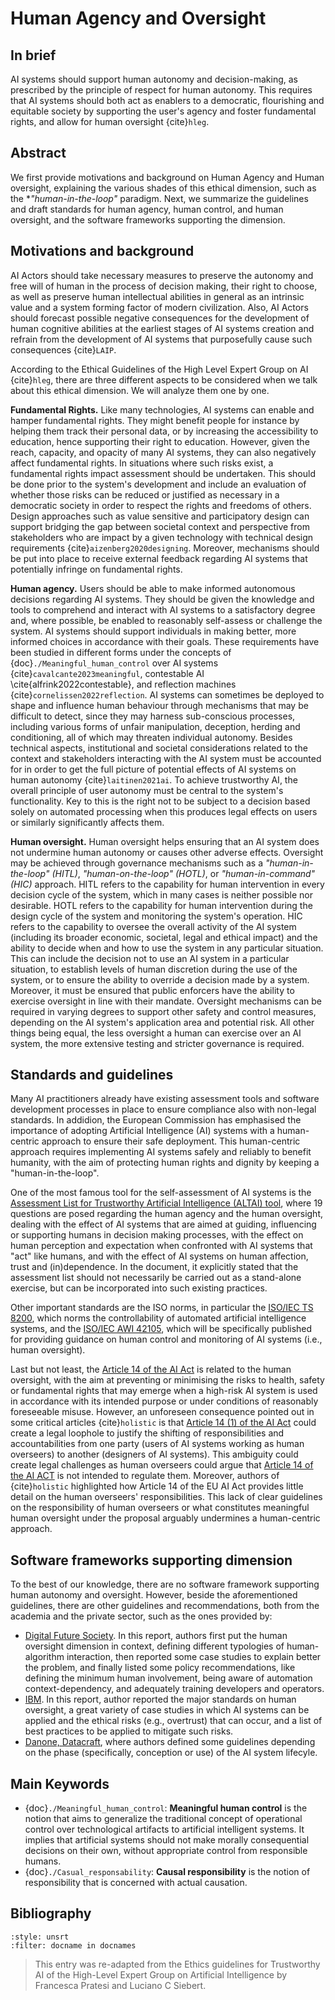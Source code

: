 # Human Agency and Oversight

## In brief

AI systems should support human autonomy and decision-making, as prescribed by the principle of respect for human autonomy. This requires that AI systems should both act as enablers to a democratic, flourishing and equitable society by supporting the user's agency and foster fundamental rights, and allow for human oversight {cite}`hleg`.

## Abstract

We first provide motivations and background on Human Agency and Human oversight, explaining the various shades of this ethical dimension, such as the **"human-in-the-loop"* paradigm. Next, we summarize the guidelines and draft standards for human agency, human control, and human oversight, and the software frameworks supporting the dimension.


## Motivations and background

AI Actors should take necessary measures to preserve the autonomy and free will of human in the process of decision making, their right to choose, as well as preserve human intellectual abilities in general as an intrinsic value and a system forming factor of modern civilization. Also, AI Actors should forecast possible negative consequences for the development of human cognitive abilities at the earliest stages of AI systems creation and refrain from the development of AI systems that purposefully cause such consequences {cite}`LAIP`.

According to the Ethical Guidelines of the High Level Expert Group on AI {cite}`hleg`, there are three different aspects to be considered when we talk about this ethical dimension. We will analyze them one by one.

**Fundamental Rights.** Like many technologies, AI systems can enable and hamper fundamental rights. They might benefit people for instance by helping them track their personal data, or by increasing the accessibility to education, hence supporting their right to education. However, given the reach, capacity, and opacity of many AI systems, they can also negatively affect fundamental rights. In situations where such risks exist, a fundamental rights impact assessment should be undertaken. This should be done prior to the system's development and include an evaluation of whether those risks can be reduced or justified as necessary in a democratic society in order to respect the rights and freedoms of others. Design approaches such as value sensitive and participatory design can support bridging the gap between societal context and perspective from stakeholders who are impact by a given technology with technical design requirements {cite}`aizenberg2020designing`. Moreover, mechanisms should be put into place to receive external feedback regarding AI systems that potentially infringe on fundamental rights. 


**Human agency.** Users should be able to make informed autonomous decisions regarding AI systems. They should be given the knowledge and tools to comprehend and interact with AI systems to a satisfactory degree and, where possible, be enabled to reasonably self-assess or challenge the system. AI systems should support individuals in making better, more informed choices in accordance with their goals. These requirements have been studied in different forms under the concepts of {doc}`./Meaningful_human_control` over AI systems {cite}`cavalcante2023meaningful`, contestable AI \cite{alfrink2022contestable}, and reflection machines {cite}`cornelissen2022reflection`. 
AI systems can sometimes be deployed to shape and influence human behaviour through mechanisms that may be difficult to detect, since they may harness sub-conscious processes, including various forms of unfair manipulation, deception, herding and conditioning, all of which may threaten individual autonomy. Besides technical aspects, institutional and societal considerations related to the context and stakeholders interacting with the AI system must be accounted for in order to get the full picture of potential effects of AI systems on human autonomy {cite}`laitinen2021ai`. To achieve trustworthy AI, the overall principle of user autonomy must be central to the system's functionality. Key to this is the right not to be subject to a decision based solely on automated processing when this produces legal effects on users or similarly significantly affects them.

**Human oversight.** Human oversight helps ensuring that an AI system does not undermine human autonomy or causes other adverse effects. Oversight may be achieved through governance mechanisms such as a *"human-in-the-loop" (HITL)*, *"human-on-the-loop" (HOTL)*, or *"human-in-command" (HIC)* approach. HITL refers to the capability for human intervention in every decision cycle of the system, which in many cases is neither possible nor desirable.
HOTL refers to the capability for human intervention during the design cycle of the system and monitoring the system's operation. HIC refers to the capability to oversee the overall activity of the AI system (including its broader economic, societal, legal and ethical impact) and the ability to decide when and how to use the system in any particular situation. This can include the decision not to use an AI system in a particular situation, to establish levels of human discretion during the use of the system, or to ensure the ability to override a decision made by a system.
Moreover, it must be ensured that public enforcers have the ability to exercise oversight in line with their mandate.
Oversight mechanisms can be required in varying degrees to support other safety and control measures, depending on the AI system's application area and potential risk. 
All other things being equal, the less oversight a human can exercise over an AI system, the more extensive testing and stricter governance is required.

## Standards and guidelines

Many AI practitioners already have existing assessment tools and software development processes in place to ensure compliance also with non-legal standards. 
In addidion, the European Commission has emphasised the importance of adopting Artificial Intelligence (AI) systems with a human-centric approach to ensure their safe deployment. This human-centric approach requires implementing AI systems safely and reliably to benefit humanity, with the aim of protecting human rights and dignity by keeping a "human-in-the-loop".

One of the most famous tool for the self-assessment of AI systems is the <a href="https://futurium.ec.europa.eu/en/european-ai-alliance/pages/welcome-altai-portal" target=_blank>Assessment List for Trustworthy Artificial Intelligence (ALTAI) tool</a>, where 19 questions are posed regarding the human agency and the human oversight, dealing with the effect of AI systems that are aimed at guiding, influencing or supporting humans in decision making processes, with the effect on human perception and expectation when confronted with AI systems that "act" like humans, and with the effect of AI systems on human affection, trust and (in)dependence.
In the document, it explicitly stated that the assessment list should not necessarily be carried out as a stand-alone exercise, but can be incorporated into such existing practices.

Other important standards are the ISO norms, in particular the <a href="https://www.iso.org/standard/83012.html" target=_blank>ISO/IEC TS 8200</a>, which norms the controllability of automated artificial intelligence systems, and the <a href="https://www.iso.org/standard/86902.html" target=_blank>ISO/IEC AWI 42105</a>, which will be specifically published for providing guidance on human control and monitoring of AI systems (i.e., human oversight).


Last but not least, the <a href="https://artificialintelligenceact.com/title-iii/chapter-2/article-14/" target=_blank>Article 14 of the AI Act</a> is related to the human oversight, with the aim at preventing or minimising the risks to health, safety or fundamental rights that may emerge when a high-risk AI system is used in accordance with its intended purpose or under conditions of reasonably foreseeable misuse.
However, an unforeseen consequence pointed out in some critical articles {cite}`holistic` is that <a href="https://artificialintelligenceact.com/title-iii/chapter-2/article-14/" target=_blank>Article 14 (1) of the AI Act</a> could create a legal loophole to justify the shifting of responsibilities and accountabilities from one party (users of AI systems working as human overseers) to another (designers of AI systems). This ambiguity could create legal challenges as human overseers could argue that <a href="https://artificialintelligenceact.com/title-iii/chapter-2/article-14/" target=_blank>Article 14 of the AI ACT</a> is not intended to regulate them. Moreover, authors of {cite}`holistic` highlighted how Article 14 of the EU AI Act provides little detail on the human overseers' responsibilities. This lack of clear guidelines on the responsibility of human overseers or what constitutes meaningful human oversight under the proposal arguably undermines a human-centric approach.

## Software frameworks supporting dimension

To the best of our knowledge, there are no software framework supporting human autonomy and oversight.
However, beside the aforementioned guidelines, there are other guidelines and recommendations, both from the academia and the private sector, such as the ones provided by:
- <a href="https://digitalfuturesociety.com/app/uploads/2022/11/Towards_meaningful_oversight_of_automated_decision_making_systems.pdf" target=_blank>Digital Future Society</a>.
In this report, authors first put the human oversight dimension in context, defining different typologies of human-algorithm interaction, then reported some case studies to explain better the problem, and finally listed some policy recommendations, like defining the minimum human involvement, being aware of automation context-dependency, and adequately training developers and operators.
- <a href="https://www.ibm.com/blog/best-practices-for-augmenting-human-intelligence-with-ai/" target=_blank>IBM</a>. In this report, author reported the major standards on
human oversight, a great variety of case studies in which AI systems can be applied and the ethical risks (e.g., overtrust) that can occur, and a list of best practices to be applied to mitigate such risks.
- <a href="https://datacraft-paris.github.io/trustworthyai/human.html" target=_blank>Danone, Datacraft</a>, where authors defined some guidelines depending on the phase (specifically, conception or use) of the AI system lifecyle.


## Main Keywords

- {doc}`./Meaningful_human_control`: **Meaningful human control** is the notion that aims to generalize the traditional concept of operational control over technological artifacts to artificial intelligent systems. It implies that artificial systems should not make morally consequential decisions on their own, without appropriate control from responsible humans.
- {doc}`./Casual_responsability`: **Causal responsibility** is the notion of responsibility that is concerned with actual causation.

## Bibliography

```{bibliography} ../references.bib
:style: unsrt
:filter: docname in docnames
```

> This entry was re-adapted from the Ethics guidelines for Trustworthy AI of the High-Level Expert Group on Artificial Intelligence by Francesca Pratesi and Luciano C Siebert.


